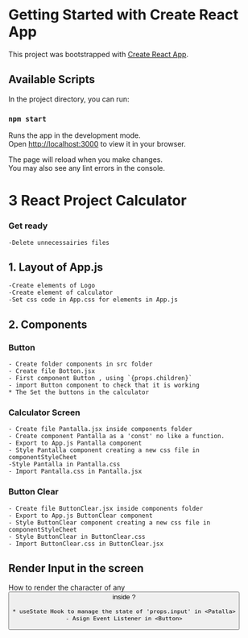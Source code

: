 # Getting Started with Create React App

This project was bootstrapped with [Create React App](https://github.com/facebook/create-react-app).

## Available Scripts

In the project directory, you can run:

### `npm start`

Runs the app in the development mode.\
Open [http://localhost:3000](http://localhost:3000) to view it in your browser.

The page will reload when you make changes.\
You may also see any lint errors in the console.

# 3 React Project Calculator

### Get ready
    -Delete unnecessairies files

## 1. Layout of App.js
    -Create elements of Logo
    -Create element of calculator
    -Set css code in App.css for elements in App.js

## 2. Components   
   ### Button    
    - Create folder components in src folder
    - Create file Botton.jsx
    - First component Button , using `{props.children}`
    - import Button component to check that it is working  
    * The Set the buttons in the calculator
  ### Calculator Screen
    - Create file Pantalla.jsx inside components folder
    - Create component Pantalla as a 'const' no like a function. 
    - Export to App.js Pantalla component  
    - Style Pantalla component creating a new css file in componentStyleCheet
    -Style Pantalla in Pantalla.css
    - Import Pantalla.css in Pantalla.jsx
  ### Button Clear
    - Create file ButtonClear.jsx inside components folder 
    - Export to App.js ButtonClear component  
    - Style ButtonClear component creating a new css file in componentStyleCheet
    - Style ButtonClear in ButtonClear.css
    - Import ButtonClear.css in ButtonClear.jsx 

## Render Input in the screen

How to render the character of any <Button> inside <Pantalla>?

    * useState Hook to manage the state of 'props.input' in <Patalla>
    - Asign Event Listener in <Button>
